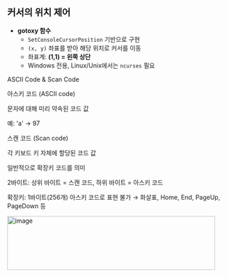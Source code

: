## 커서의 위치 제어

- **gotoxy 함수**  
  - `SetConsoleCursorPosition` 기반으로 구현  
  - `(x, y)` 좌표를 받아 해당 위치로 커서를 이동  
  - 좌표계: **(1,1) = 왼쪽 상단**  
  - Windows 전용, Linux/Unix에서는 `ncurses` 필요  

ASCII Code & Scan Code

아스키 코드 (ASCII code)

문자에 대해 미리 약속된 코드 값

예: 'a' → 97

스캔 코드 (Scan code)

각 키보드 키 자체에 할당된 코드 값

일반적으로 확장키 코드를 의미

2바이트: 상위 바이트 = 스캔 코드, 하위 바이트 = 아스키 코드

확장키: 1바이트(256개) 아스키 코드로 표현 불가 → 화살표, Home, End, PageUp, PageDown 등

<img width="477" height="124" alt="image" src="https://github.com/user-attachments/assets/79458eda-31a5-4caa-9ff5-4309eb855cc9" />
